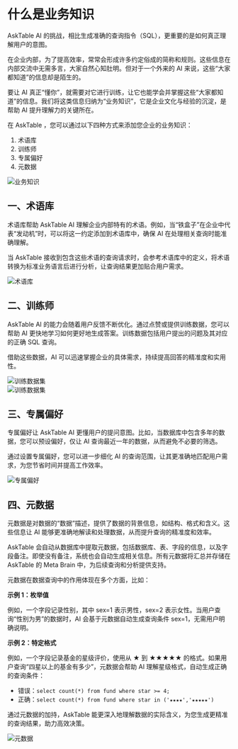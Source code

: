 # 什么是业务知识

AskTable AI 的挑战，相比生成准确的查询指令（SQL），更重要的是如何真正理解用户的意图。

在企业内部，为了提高效率，常常会形成许多约定俗成的简称和规则。这些信息在内部交流中无需多言，大家自然心知肚明。但对于一个外来的 AI 来说，这些“大家都知道”的信息却是陌生的。

要让 AI 真正“懂你”，就需要对它进行训练，让它也能学会并掌握这些“大家都知道”的信息。我们将这类信息归纳为“业务知识”，它是企业文化与经验的沉淀，是帮助 AI 提升理解力的关键所在。

在 AskTable ，您可以通过以下四种方式来添加您企业的业务知识：

1. 术语库
2. 训练师
3. 专属偏好
4. 元数据

<div className="img-center xlarge">
  <img src="/img/asktable/business_knowledge_1.png" alt="业务知识" />
</div>

## 一、术语库
术语库帮助 AskTable AI 理解企业内部特有的术语。例如，当“铁盒子”在企业中代表“发动机”时，可以将这一约定添加到术语库中，确保 AI 在处理相关查询时能准确理解。 

当 AskTable 接收到包含这些术语的查询请求时，会参考术语库中的定义，将术语转换为标准业务语言后进行分析，让查询结果更加贴合用户需求。

<div className="img-center large">
  <img src="/img/asktable/business_knowledge_2.png" alt="术语库" />
</div>

## 二、训练师

AskTable AI 的能力会随着用户反馈不断优化。通过点赞或提供训练数据，您可以帮助 AI 更快地学习如何更好地生成答案。训练数据包括用户提出的问题及其对应的正确 SQL 查询。 

借助这些数据，AI 可以迅速掌握企业的具体需求，持续提高回答的精准度和实用性。

<div className="img-center large">
  <img src="/img/asktable/business_knowledge_training_data.png" alt="训练数据集" />
</div>


<div className="img-center medium">
  <img src="/img/asktable/business_knowledge_training_data_2.png" alt="训练数据集" />
</div>

## 三、专属偏好

专属偏好让 AskTable AI 更懂用户的提问意图。比如，当数据库中包含多年的数据，您可以预设偏好，仅让 AI 查询最近一年的数据，从而避免不必要的筛选。

通过设置专属偏好，您可以进一步细化 AI 的查询范围，让其更准确地匹配用户需求，为您节省时间并提高工作效率。

<div className="img-center medium">
  <img src="/img/asktable/business_knowledge_preference.png" alt="专属偏好" />
</div>


## 四、元数据

元数据是对数据的“数据”描述，提供了数据的背景信息，如结构、格式和含义。这些信息让 AI 能够更准确地解读和处理数据，从而提升查询的精准度和效率。

AskTable 会自动从数据库中提取元数据，包括数据库、表、字段的信息，以及字段备注。即使没有备注，系统也会自动生成相关信息。所有元数据将汇总并存储在 AskTable 的 Meta Brain 中，为后续查询和分析提供支持。

元数据在数据查询中的作用体现在多个方面，比如：

**示例 1：枚举值**

例如，一个字段记录性别，其中 sex=1 表示男性，sex=2 表示女性。当用户查询“性别为男”的数据时，AI 会基于元数据自动生成查询条件 sex=1，无需用户明确说明。

**示例 2：特定格式**

例如，一个字段记录基金的星级评价，使用从 ★ 到 ★★★★★ 的格式。如果用户查询“四星以上的基金有多少”，元数据会帮助 AI 理解星级格式，自动生成正确的查询条件：

- 错误：`select count(*) from fund where star >= 4;`
- 正确：`select count(*) from fund where star in ('★★★★','★★★★★')`

通过元数据的加持，AskTable 能更深入地理解数据的实际含义，为您生成更精准的查询结果，助力高效决策。

<div className="img-center large">
  <img src="/img/asktable/business_knowledge_meta_1.png" alt="元数据" />
</div>


